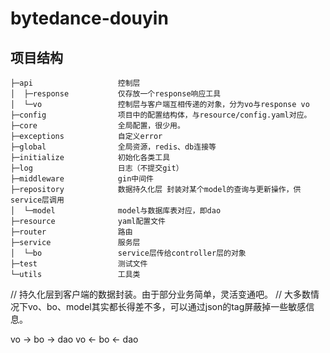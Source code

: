 # bytedance-douyin

## 项目结构
```
├─api                   控制层
│  ├─response           仅存放一个response响应工具
│  └─vo                 控制层与客户端互相传递的对象，分为vo与response vo
├─config                项目中的配置结构体，与resource/config.yaml对应。
├─core                  全局配置，很少用。
├─exceptions            自定义error
├─global                全局资源，redis、db连接等
├─initialize            初始化各类工具
├─log                   日志（不提交git）
├─middleware            gin中间件
├─repository            数据持久化层 封装对某个model的查询与更新操作，供service层调用
│  └─model              model与数据库表对应，即dao
├─resource              yaml配置文件
├─router                路由
├─service               服务层
│  └─bo                 service层传给controller层的对象
├─test                  测试文件
└─utils                 工具类
```
// 持久化层到客户端的数据封装。由于部分业务简单，灵活变通吧。
// 大多数情况下vo、bo、model其实都长得差不多，可以通过json的tag屏蔽掉一些敏感信息。

vo -> bo -> dao
vo <- bo <- dao